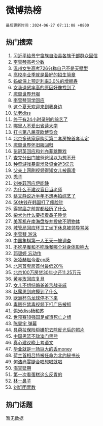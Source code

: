# 微博热榜

`最后更新时间：2024-06-27 07:11:08 +0800`

## 热门搜索

1. [习近平给景宁畲族自治县各族干部群众回信](https://m.weibo.cn/search?containerid=100103type%3D1%26t%3D10%26q%3D%23%E4%B9%A0%E8%BF%91%E5%B9%B3%E7%BB%99%E6%99%AF%E5%AE%81%E7%95%B2%E6%97%8F%E8%87%AA%E6%B2%BB%E5%8E%BF%E5%90%84%E6%97%8F%E5%B9%B2%E9%83%A8%E7%BE%A4%E4%BC%97%E5%9B%9E%E4%BF%A1%23&stream_entry_id=51&isnewpage=1&extparam=seat%3D1%26cate%3D10103%26stream_entry_id%3D51%26pos%3D0%26q%3D%2523%25E4%25B9%25A0%25E8%25BF%2591%25E5%25B9%25B3%25E7%25BB%2599%25E6%2599%25AF%25E5%25AE%2581%25E7%2595%25B2%25E6%2597%258F%25E8%2587%25AA%25E6%25B2%25BB%25E5%258E%25BF%25E5%2590%2584%25E6%2597%258F%25E5%25B9%25B2%25E9%2583%25A8%25E7%25BE%25A4%25E4%25BC%2597%25E5%259B%259E%25E4%25BF%25A1%2523%26dgr%3D0%26filter_type%3Drealtimehot%26c_type%3D51%26display_time%3D1719443467%26pre_seqid%3D171944346761401765884)
1. [李雪琴高考分数](https://m.weibo.cn/search?containerid=100103type%3D1%26t%3D10%26q%3D%23%E6%9D%8E%E9%9B%AA%E7%90%B4%E9%AB%98%E8%80%83%E5%88%86%E6%95%B0%23&stream_entry_id=31&isnewpage=1&extparam=seat%3D1%26flag%3D2%26filter_type%3Drealtimehot%26q%3D%2523%25E6%259D%258E%25E9%259B%25AA%25E7%2590%25B4%25E9%25AB%2598%25E8%2580%2583%25E5%2588%2586%25E6%2595%25B0%2523%26c_type%3D31%26band_rank%3D1%26cate%3D5001%26pos%3D0%26stream_entry_id%3D31%26dgr%3D0%26realpos%3D1%26lcate%3D5001%26display_time%3D1719443467%26pre_seqid%3D171944346761401765884)
1. [温州女生高考726分称自己不是天赋型](https://m.weibo.cn/search?containerid=100103type%3D1%26t%3D10%26q%3D%23%E6%B8%A9%E5%B7%9E%E5%A5%B3%E7%94%9F%E9%AB%98%E8%80%83726%E5%88%86%E7%A7%B0%E8%87%AA%E5%B7%B1%E4%B8%8D%E6%98%AF%E5%A4%A9%E8%B5%8B%E5%9E%8B%23&stream_entry_id=31&isnewpage=1&extparam=seat%3D1%26flag%3D32768%26filter_type%3Drealtimehot%26q%3D%2523%25E6%25B8%25A9%25E5%25B7%259E%25E5%25A5%25B3%25E7%2594%259F%25E9%25AB%2598%25E8%2580%2583726%25E5%2588%2586%25E7%25A7%25B0%25E8%2587%25AA%25E5%25B7%25B1%25E4%25B8%258D%25E6%2598%25AF%25E5%25A4%25A9%25E8%25B5%258B%25E5%259E%258B%2523%26c_type%3D31%26band_rank%3D2%26cate%3D5001%26pos%3D1%26stream_entry_id%3D31%26dgr%3D0%26realpos%3D2%26lcate%3D5001%26display_time%3D1719443467%26pre_seqid%3D171944346761401765884)
1. [高校毕业季就是最好的招生简章](https://m.weibo.cn/search?containerid=100103type%3D1%26t%3D10%26q%3D%23%E9%AB%98%E6%A0%A1%E6%AF%95%E4%B8%9A%E5%AD%A3%E5%B0%B1%E6%98%AF%E6%9C%80%E5%A5%BD%E7%9A%84%E6%8B%9B%E7%94%9F%E7%AE%80%E7%AB%A0%23&stream_entry_id=31&isnewpage=1&extparam=seat%3D1%26flag%3D0%26filter_type%3Drealtimehot%26q%3D%2523%25E9%25AB%2598%25E6%25A0%25A1%25E6%25AF%2595%25E4%25B8%259A%25E5%25AD%25A3%25E5%25B0%25B1%25E6%2598%25AF%25E6%259C%2580%25E5%25A5%25BD%25E7%259A%2584%25E6%258B%259B%25E7%2594%259F%25E7%25AE%2580%25E7%25AB%25A0%2523%26c_type%3D31%26band_rank%3D3%26cate%3D5001%26pos%3D2%26stream_entry_id%3D31%26dgr%3D0%26realpos%3D3%26lcate%3D5001%26display_time%3D1719443467%26pre_seqid%3D171944346761401765884)
1. [蚂蚁保上预定利率3.0%的增额寿](https://m.weibo.cn/search?containerid=100103type%3D1%26t%3D10%26q%3D%23%E8%9A%82%E8%9A%81%E4%BF%9D%E4%B8%8A%E9%A2%84%E5%AE%9A%E5%88%A9%E7%8E%873.0%25%E7%9A%84%E5%A2%9E%E9%A2%9D%E5%AF%BF%23&stream_entry_id=31&isnewpage=1&extparam=seat%3D1%26filter_type%3Drealtimehot%26q%3D%2523%25E8%259A%2582%25E8%259A%2581%25E4%25BF%259D%25E4%25B8%258A%25E9%25A2%2584%25E5%25AE%259A%25E5%2588%25A9%25E7%258E%25873.0%2525%25E7%259A%2584%25E5%25A2%259E%25E9%25A2%259D%25E5%25AF%25BF%2523%26dgr%3D0%26band_rank%3D4%26adid%3D243420%26cate%3D5001%26is_ad_pos%3D1%26pos%3D3%26stream_entry_id%3D31%26c_type%3D31%26topic_ad%3D1%26lcate%3D5001%26display_time%3D1719443467%26pre_seqid%3D171944346761401765884)
1. [女装退货率高的原因好像找到了](https://m.weibo.cn/search?containerid=100103type%3D1%26t%3D10%26q%3D%23%E5%A5%B3%E8%A3%85%E9%80%80%E8%B4%A7%E7%8E%87%E9%AB%98%E7%9A%84%E5%8E%9F%E5%9B%A0%E5%A5%BD%E5%83%8F%E6%89%BE%E5%88%B0%E4%BA%86%23&stream_entry_id=31&isnewpage=1&extparam=seat%3D1%26flag%3D2%26filter_type%3Drealtimehot%26q%3D%2523%25E5%25A5%25B3%25E8%25A3%2585%25E9%2580%2580%25E8%25B4%25A7%25E7%258E%2587%25E9%25AB%2598%25E7%259A%2584%25E5%258E%259F%25E5%259B%25A0%25E5%25A5%25BD%25E5%2583%258F%25E6%2589%25BE%25E5%2588%25B0%25E4%25BA%2586%2523%26c_type%3D31%26band_rank%3D4%26cate%3D5001%26pos%3D4%26stream_entry_id%3D31%26dgr%3D0%26realpos%3D4%26lcate%3D5001%26display_time%3D1719443467%26pre_seqid%3D171944346761401765884)
1. [魔兽世界开服](https://m.weibo.cn/search?containerid=100103type%3D1%26t%3D10%26q%3D%E9%AD%94%E5%85%BD%E4%B8%96%E7%95%8C%E5%BC%80%E6%9C%8D&stream_entry_id=31&isnewpage=1&extparam=seat%3D1%26flag%3D1%26filter_type%3Drealtimehot%26q%3D%25E9%25AD%2594%25E5%2585%25BD%25E4%25B8%2596%25E7%2595%258C%25E5%25BC%2580%25E6%259C%258D%26c_type%3D31%26band_rank%3D5%26cate%3D5001%26pos%3D5%26stream_entry_id%3D31%26dgr%3D0%26realpos%3D5%26lcate%3D5001%26display_time%3D1719443467%26pre_seqid%3D171944346761401765884)
1. [李雪琴同学回应](https://m.weibo.cn/search?containerid=100103type%3D1%26t%3D10%26q%3D%23%E6%9D%8E%E9%9B%AA%E7%90%B4%E5%90%8C%E5%AD%A6%E5%9B%9E%E5%BA%94%23&stream_entry_id=31&isnewpage=1&extparam=seat%3D1%26flag%3D0%26filter_type%3Drealtimehot%26q%3D%2523%25E6%259D%258E%25E9%259B%25AA%25E7%2590%25B4%25E5%2590%258C%25E5%25AD%25A6%25E5%259B%259E%25E5%25BA%2594%2523%26c_type%3D31%26band_rank%3D6%26cate%3D5001%26pos%3D6%26stream_entry_id%3D31%26dgr%3D0%26realpos%3D6%26lcate%3D5001%26display_time%3D1719443467%26pre_seqid%3D171944346761401765884)
1. [这个夏天欢迎来到我身边](https://m.weibo.cn/search?containerid=100103type%3D1%26t%3D10%26q%3D%23%E8%BF%99%E4%B8%AA%E5%A4%8F%E5%A4%A9%E6%AC%A2%E8%BF%8E%E6%9D%A5%E5%88%B0%E6%88%91%E8%BA%AB%E8%BE%B9%23&stream_entry_id=31&isnewpage=1&extparam=seat%3D1%26filter_type%3Drealtimehot%26q%3D%2523%25E8%25BF%2599%25E4%25B8%25AA%25E5%25A4%258F%25E5%25A4%25A9%25E6%25AC%25A2%25E8%25BF%258E%25E6%259D%25A5%25E5%2588%25B0%25E6%2588%2591%25E8%25BA%25AB%25E8%25BE%25B9%2523%26dgr%3D0%26band_rank%3D7%26adid%3D243341%26cate%3D5001%26is_ad_pos%3D1%26pos%3D7%26stream_entry_id%3D31%26c_type%3D31%26topic_ad%3D1%26lcate%3D5001%26display_time%3D1719443467%26pre_seqid%3D171944346761401765884)
1. [法老diss](https://m.weibo.cn/search?containerid=100103type%3D1%26t%3D10%26q%3D%E6%B3%95%E8%80%81diss&stream_entry_id=31&isnewpage=1&extparam=seat%3D1%26flag%3D2%26filter_type%3Drealtimehot%26q%3D%25E6%25B3%2595%25E8%2580%2581diss%26c_type%3D31%26band_rank%3D7%26cate%3D5001%26pos%3D8%26stream_entry_id%3D31%26dgr%3D0%26realpos%3D7%26lcate%3D5001%26display_time%3D1719443467%26pre_seqid%3D171944346761401765884)
1. [终于有24小时录制的综艺了](https://m.weibo.cn/search?containerid=100103type%3D1%26t%3D10%26q%3D%23%E7%BB%88%E4%BA%8E%E6%9C%8924%E5%B0%8F%E6%97%B6%E5%BD%95%E5%88%B6%E7%9A%84%E7%BB%BC%E8%89%BA%E4%BA%86%23&stream_entry_id=31&isnewpage=1&extparam=seat%3D1%26flag%3D2%26filter_type%3Drealtimehot%26q%3D%2523%25E7%25BB%2588%25E4%25BA%258E%25E6%259C%258924%25E5%25B0%258F%25E6%2597%25B6%25E5%25BD%2595%25E5%2588%25B6%25E7%259A%2584%25E7%25BB%25BC%25E8%2589%25BA%25E4%25BA%2586%2523%26c_type%3D31%26band_rank%3D8%26cate%3D5001%26pos%3D9%26stream_entry_id%3D31%26dgr%3D0%26realpos%3D8%26lcate%3D5001%26display_time%3D1719443467%26pre_seqid%3D171944346761401765884)
1. [哪里人不爱出省读大学](https://m.weibo.cn/search?containerid=100103type%3D1%26t%3D10%26q%3D%23%E5%93%AA%E9%87%8C%E4%BA%BA%E4%B8%8D%E7%88%B1%E5%87%BA%E7%9C%81%E8%AF%BB%E5%A4%A7%E5%AD%A6%23&stream_entry_id=31&isnewpage=1&extparam=seat%3D1%26flag%3D0%26filter_type%3Drealtimehot%26q%3D%2523%25E5%2593%25AA%25E9%2587%258C%25E4%25BA%25BA%25E4%25B8%258D%25E7%2588%25B1%25E5%2587%25BA%25E7%259C%2581%25E8%25AF%25BB%25E5%25A4%25A7%25E5%25AD%25A6%2523%26c_type%3D31%26band_rank%3D9%26cate%3D5001%26pos%3D10%26stream_entry_id%3D31%26dgr%3D0%26realpos%3D9%26lcate%3D5001%26display_time%3D1719443467%26pre_seqid%3D171944346761401765884)
1. [打卡第八届亚欧博览会](https://m.weibo.cn/search?containerid=100103type%3D1%26t%3D10%26q%3D%23%E6%89%93%E5%8D%A1%E7%AC%AC%E5%85%AB%E5%B1%8A%E4%BA%9A%E6%AC%A7%E5%8D%9A%E8%A7%88%E4%BC%9A%23&stream_entry_id=31&isnewpage=1&extparam=seat%3D1%26flag%3D32768%26filter_type%3Drealtimehot%26q%3D%2523%25E6%2589%2593%25E5%258D%25A1%25E7%25AC%25AC%25E5%2585%25AB%25E5%25B1%258A%25E4%25BA%259A%25E6%25AC%25A7%25E5%258D%259A%25E8%25A7%2588%25E4%25BC%259A%2523%26c_type%3D31%26band_rank%3D10%26cate%3D5001%26pos%3D11%26stream_entry_id%3D31%26dgr%3D0%26realpos%3D10%26lcate%3D5001%26display_time%3D1719443467%26pre_seqid%3D171944346761401765884)
1. [北京多孩家庭购买第二套房按首套认定](https://m.weibo.cn/search?containerid=100103type%3D1%26t%3D10%26q%3D%23%E5%8C%97%E4%BA%AC%E5%A4%9A%E5%AD%A9%E5%AE%B6%E5%BA%AD%E8%B4%AD%E4%B9%B0%E7%AC%AC%E4%BA%8C%E5%A5%97%E6%88%BF%E6%8C%89%E9%A6%96%E5%A5%97%E8%AE%A4%E5%AE%9A%23&stream_entry_id=31&isnewpage=1&extparam=seat%3D1%26flag%3D1%26filter_type%3Drealtimehot%26q%3D%2523%25E5%258C%2597%25E4%25BA%25AC%25E5%25A4%259A%25E5%25AD%25A9%25E5%25AE%25B6%25E5%25BA%25AD%25E8%25B4%25AD%25E4%25B9%25B0%25E7%25AC%25AC%25E4%25BA%258C%25E5%25A5%2597%25E6%2588%25BF%25E6%258C%2589%25E9%25A6%2596%25E5%25A5%2597%25E8%25AE%25A4%25E5%25AE%259A%2523%26c_type%3D31%26band_rank%3D11%26cate%3D5001%26pos%3D12%26stream_entry_id%3D31%26dgr%3D0%26realpos%3D11%26lcate%3D5001%26display_time%3D1719443467%26pre_seqid%3D171944346761401765884)
1. [魔兽世界怀旧服回归](https://m.weibo.cn/search?containerid=100103type%3D1%26t%3D10%26q%3D%E9%AD%94%E5%85%BD%E4%B8%96%E7%95%8C%E6%80%80%E6%97%A7%E6%9C%8D%E5%9B%9E%E5%BD%92&stream_entry_id=31&isnewpage=1&extparam=seat%3D1%26flag%3D0%26filter_type%3Drealtimehot%26q%3D%25E9%25AD%2594%25E5%2585%25BD%25E4%25B8%2596%25E7%2595%258C%25E6%2580%2580%25E6%2597%25A7%25E6%259C%258D%25E5%259B%259E%25E5%25BD%2592%26c_type%3D31%26band_rank%3D12%26cate%3D5001%26pos%3D13%26stream_entry_id%3D31%26dgr%3D0%26realpos%3D12%26lcate%3D5001%26display_time%3D1719443467%26pre_seqid%3D171944346761401765884)
1. [彭冠英回应和刘亦菲跳舞戏](https://m.weibo.cn/search?containerid=100103type%3D1%26t%3D10%26q%3D%23%E5%BD%AD%E5%86%A0%E8%8B%B1%E5%9B%9E%E5%BA%94%E5%92%8C%E5%88%98%E4%BA%A6%E8%8F%B2%E8%B7%B3%E8%88%9E%E6%88%8F%23&stream_entry_id=31&isnewpage=1&extparam=seat%3D1%26flag%3D1%26filter_type%3Drealtimehot%26q%3D%2523%25E5%25BD%25AD%25E5%2586%25A0%25E8%258B%25B1%25E5%259B%259E%25E5%25BA%2594%25E5%2592%258C%25E5%2588%2598%25E4%25BA%25A6%25E8%258F%25B2%25E8%25B7%25B3%25E8%2588%259E%25E6%2588%258F%2523%26c_type%3D31%26band_rank%3D13%26cate%3D5001%26pos%3D14%26stream_entry_id%3D31%26dgr%3D0%26realpos%3D13%26lcate%3D5001%26display_time%3D1719443467%26pre_seqid%3D171944346761401765884)
1. [查完分出门被爸爸误以为想不开](https://m.weibo.cn/search?containerid=100103type%3D1%26t%3D10%26q%3D%E6%9F%A5%E5%AE%8C%E5%88%86%E5%87%BA%E9%97%A8%E8%A2%AB%E7%88%B8%E7%88%B8%E8%AF%AF%E4%BB%A5%E4%B8%BA%E6%83%B3%E4%B8%8D%E5%BC%80&stream_entry_id=31&isnewpage=1&extparam=seat%3D1%26flag%3D2%26filter_type%3Drealtimehot%26q%3D%25E6%259F%25A5%25E5%25AE%258C%25E5%2588%2586%25E5%2587%25BA%25E9%2597%25A8%25E8%25A2%25AB%25E7%2588%25B8%25E7%2588%25B8%25E8%25AF%25AF%25E4%25BB%25A5%25E4%25B8%25BA%25E6%2583%25B3%25E4%25B8%258D%25E5%25BC%2580%26c_type%3D31%26band_rank%3D14%26cate%3D5001%26pos%3D15%26stream_entry_id%3D31%26dgr%3D0%26realpos%3D14%26lcate%3D5001%26display_time%3D1719443467%26pre_seqid%3D171944346761401765884)
1. [种菜游戏暴雷涉及资金近3亿元](https://m.weibo.cn/search?containerid=100103type%3D1%26t%3D10%26q%3D%23%E7%A7%8D%E8%8F%9C%E6%B8%B8%E6%88%8F%E6%9A%B4%E9%9B%B7%E6%B6%89%E5%8F%8A%E8%B5%84%E9%87%91%E8%BF%913%E4%BA%BF%E5%85%83%23&stream_entry_id=31&isnewpage=1&extparam=seat%3D1%26flag%3D0%26filter_type%3Drealtimehot%26q%3D%2523%25E7%25A7%258D%25E8%258F%259C%25E6%25B8%25B8%25E6%2588%258F%25E6%259A%25B4%25E9%259B%25B7%25E6%25B6%2589%25E5%258F%258A%25E8%25B5%2584%25E9%2587%2591%25E8%25BF%25913%25E4%25BA%25BF%25E5%2585%2583%2523%26c_type%3D31%26band_rank%3D15%26cate%3D5001%26pos%3D16%26stream_entry_id%3D31%26dgr%3D0%26realpos%3D15%26lcate%3D5001%26display_time%3D1719443467%26pre_seqid%3D171944346761401765884)
1. [父亲上网刷视频得知女儿被霸凌](https://m.weibo.cn/search?containerid=100103type%3D1%26t%3D10%26q%3D%23%E7%88%B6%E4%BA%B2%E4%B8%8A%E7%BD%91%E5%88%B7%E8%A7%86%E9%A2%91%E5%BE%97%E7%9F%A5%E5%A5%B3%E5%84%BF%E8%A2%AB%E9%9C%B8%E5%87%8C%23&stream_entry_id=31&isnewpage=1&extparam=seat%3D1%26flag%3D0%26filter_type%3Drealtimehot%26q%3D%2523%25E7%2588%25B6%25E4%25BA%25B2%25E4%25B8%258A%25E7%25BD%2591%25E5%2588%25B7%25E8%25A7%2586%25E9%25A2%2591%25E5%25BE%2597%25E7%259F%25A5%25E5%25A5%25B3%25E5%2584%25BF%25E8%25A2%25AB%25E9%259C%25B8%25E5%2587%258C%2523%26c_type%3D31%26band_rank%3D16%26cate%3D5001%26pos%3D17%26stream_entry_id%3D31%26dgr%3D0%26realpos%3D16%26lcate%3D5001%26display_time%3D1719443467%26pre_seqid%3D171944346761401765884)
1. [秃子](https://m.weibo.cn/search?containerid=100103type%3D1%26t%3D10%26q%3D%E7%A7%83%E5%AD%90&stream_entry_id=31&isnewpage=1&extparam=seat%3D1%26flag%3D0%26filter_type%3Drealtimehot%26q%3D%25E7%25A7%2583%25E5%25AD%2590%26c_type%3D31%26band_rank%3D17%26cate%3D5001%26pos%3D18%26stream_entry_id%3D31%26dgr%3D0%26realpos%3D17%26lcate%3D5001%26display_time%3D1719443467%26pre_seqid%3D171944346761401765884)
1. [刘亦菲回应伊能静](https://m.weibo.cn/search?containerid=100103type%3D1%26t%3D10%26q%3D%23%E5%88%98%E4%BA%A6%E8%8F%B2%E5%9B%9E%E5%BA%94%E4%BC%8A%E8%83%BD%E9%9D%99%23&stream_entry_id=31&isnewpage=1&extparam=seat%3D1%26flag%3D2%26filter_type%3Drealtimehot%26q%3D%2523%25E5%2588%2598%25E4%25BA%25A6%25E8%258F%25B2%25E5%259B%259E%25E5%25BA%2594%25E4%25BC%258A%25E8%2583%25BD%25E9%259D%2599%2523%26c_type%3D31%26band_rank%3D18%26cate%3D5001%26pos%3D19%26stream_entry_id%3D31%26dgr%3D0%26realpos%3D18%26lcate%3D5001%26display_time%3D1719443467%26pre_seqid%3D171944346761401765884)
1. [为什么不建议盲目当老师](https://m.weibo.cn/search?containerid=100103type%3D1%26t%3D10%26q%3D%23%E4%B8%BA%E4%BB%80%E4%B9%88%E4%B8%8D%E5%BB%BA%E8%AE%AE%E7%9B%B2%E7%9B%AE%E5%BD%93%E8%80%81%E5%B8%88%23&stream_entry_id=31&isnewpage=1&extparam=seat%3D1%26flag%3D0%26filter_type%3Drealtimehot%26q%3D%2523%25E4%25B8%25BA%25E4%25BB%2580%25E4%25B9%2588%25E4%25B8%258D%25E5%25BB%25BA%25E8%25AE%25AE%25E7%259B%25B2%25E7%259B%25AE%25E5%25BD%2593%25E8%2580%2581%25E5%25B8%2588%2523%26c_type%3D31%26band_rank%3D19%26cate%3D5001%26pos%3D20%26stream_entry_id%3D31%26dgr%3D0%26realpos%3D19%26lcate%3D5001%26display_time%3D1719443467%26pre_seqid%3D171944346761401765884)
1. [蔡文静说近半年不想再拍综艺了](https://m.weibo.cn/search?containerid=100103type%3D1%26t%3D10%26q%3D%23%E8%94%A1%E6%96%87%E9%9D%99%E8%AF%B4%E8%BF%91%E5%8D%8A%E5%B9%B4%E4%B8%8D%E6%83%B3%E5%86%8D%E6%8B%8D%E7%BB%BC%E8%89%BA%E4%BA%86%23&stream_entry_id=31&isnewpage=1&extparam=seat%3D1%26flag%3D2%26filter_type%3Drealtimehot%26q%3D%2523%25E8%2594%25A1%25E6%2596%2587%25E9%259D%2599%25E8%25AF%25B4%25E8%25BF%2591%25E5%258D%258A%25E5%25B9%25B4%25E4%25B8%258D%25E6%2583%25B3%25E5%2586%258D%25E6%258B%258D%25E7%25BB%25BC%25E8%2589%25BA%25E4%25BA%2586%2523%26c_type%3D31%26band_rank%3D20%26cate%3D5001%26pos%3D21%26stream_entry_id%3D31%26dgr%3D0%26realpos%3D20%26lcate%3D5001%26display_time%3D1719443467%26pre_seqid%3D171944346761401765884)
1. [50块钱在韩国打了瘦脸针](https://m.weibo.cn/search?containerid=100103type%3D1%26t%3D10%26q%3D%2350%E5%9D%97%E9%92%B1%E5%9C%A8%E9%9F%A9%E5%9B%BD%E6%89%93%E4%BA%86%E7%98%A6%E8%84%B8%E9%92%88%23&stream_entry_id=31&isnewpage=1&extparam=seat%3D1%26flag%3D0%26filter_type%3Drealtimehot%26q%3D%252350%25E5%259D%2597%25E9%2592%25B1%25E5%259C%25A8%25E9%259F%25A9%25E5%259B%25BD%25E6%2589%2593%25E4%25BA%2586%25E7%2598%25A6%25E8%2584%25B8%25E9%2592%2588%2523%26c_type%3D31%26band_rank%3D21%26cate%3D5001%26pos%3D22%26stream_entry_id%3D31%26dgr%3D0%26realpos%3D21%26lcate%3D5001%26display_time%3D1719443467%26pre_seqid%3D171944346761401765884)
1. [得胃癌之前胃都经历了什么](https://m.weibo.cn/search?containerid=100103type%3D1%26t%3D10%26q%3D%23%E5%BE%97%E8%83%83%E7%99%8C%E4%B9%8B%E5%89%8D%E8%83%83%E9%83%BD%E7%BB%8F%E5%8E%86%E4%BA%86%E4%BB%80%E4%B9%88%23&stream_entry_id=31&isnewpage=1&extparam=seat%3D1%26flag%3D0%26filter_type%3Drealtimehot%26q%3D%2523%25E5%25BE%2597%25E8%2583%2583%25E7%2599%258C%25E4%25B9%258B%25E5%2589%258D%25E8%2583%2583%25E9%2583%25BD%25E7%25BB%258F%25E5%258E%2586%25E4%25BA%2586%25E4%25BB%2580%25E4%25B9%2588%2523%26c_type%3D31%26band_rank%3D22%26cate%3D5001%26pos%3D23%26stream_entry_id%3D31%26dgr%3D0%26realpos%3D22%26lcate%3D5001%26display_time%3D1719443467%26pre_seqid%3D171944346761401765884)
1. [柴犬为什么要捂着鼻子睡觉](https://m.weibo.cn/search?containerid=100103type%3D1%26t%3D10%26q%3D%23%E6%9F%B4%E7%8A%AC%E4%B8%BA%E4%BB%80%E4%B9%88%E8%A6%81%E6%8D%82%E7%9D%80%E9%BC%BB%E5%AD%90%E7%9D%A1%E8%A7%89%23&stream_entry_id=31&isnewpage=1&extparam=seat%3D1%26flag%3D1%26filter_type%3Drealtimehot%26q%3D%2523%25E6%259F%25B4%25E7%258A%25AC%25E4%25B8%25BA%25E4%25BB%2580%25E4%25B9%2588%25E8%25A6%2581%25E6%258D%2582%25E7%259D%2580%25E9%25BC%25BB%25E5%25AD%2590%25E7%259D%25A1%25E8%25A7%2589%2523%26c_type%3D31%26band_rank%3D23%26cate%3D5001%26pos%3D24%26stream_entry_id%3D31%26dgr%3D0%26realpos%3D23%26lcate%3D5001%26display_time%3D1719443467%26pre_seqid%3D171944346761401765884)
1. [美军机在南海盘旋并投放不明物体](https://m.weibo.cn/search?containerid=100103type%3D1%26t%3D10%26q%3D%23%E7%BE%8E%E5%86%9B%E6%9C%BA%E5%9C%A8%E5%8D%97%E6%B5%B7%E7%9B%98%E6%97%8B%E5%B9%B6%E6%8A%95%E6%94%BE%E4%B8%8D%E6%98%8E%E7%89%A9%E4%BD%93%23&stream_entry_id=31&isnewpage=1&extparam=seat%3D1%26flag%3D0%26filter_type%3Drealtimehot%26q%3D%2523%25E7%25BE%258E%25E5%2586%259B%25E6%259C%25BA%25E5%259C%25A8%25E5%258D%2597%25E6%25B5%25B7%25E7%259B%2598%25E6%2597%258B%25E5%25B9%25B6%25E6%258A%2595%25E6%2594%25BE%25E4%25B8%258D%25E6%2598%258E%25E7%2589%25A9%25E4%25BD%2593%2523%26c_type%3D31%26band_rank%3D24%26cate%3D5001%26pos%3D25%26stream_entry_id%3D31%26dgr%3D0%26realpos%3D24%26lcate%3D5001%26display_time%3D1719443467%26pre_seqid%3D171944346761401765884)
1. [城管局回应环卫工坐下休息被领导骂哭](https://m.weibo.cn/search?containerid=100103type%3D1%26t%3D10%26q%3D%23%E5%9F%8E%E7%AE%A1%E5%B1%80%E5%9B%9E%E5%BA%94%E7%8E%AF%E5%8D%AB%E5%B7%A5%E5%9D%90%E4%B8%8B%E4%BC%91%E6%81%AF%E8%A2%AB%E9%A2%86%E5%AF%BC%E9%AA%82%E5%93%AD%23&stream_entry_id=31&isnewpage=1&extparam=seat%3D1%26flag%3D0%26filter_type%3Drealtimehot%26q%3D%2523%25E5%259F%258E%25E7%25AE%25A1%25E5%25B1%2580%25E5%259B%259E%25E5%25BA%2594%25E7%258E%25AF%25E5%258D%25AB%25E5%25B7%25A5%25E5%259D%2590%25E4%25B8%258B%25E4%25BC%2591%25E6%2581%25AF%25E8%25A2%25AB%25E9%25A2%2586%25E5%25AF%25BC%25E9%25AA%2582%25E5%2593%25AD%2523%26c_type%3D31%26band_rank%3D25%26cate%3D5001%26pos%3D26%26stream_entry_id%3D31%26dgr%3D0%26realpos%3D25%26lcate%3D5001%26display_time%3D1719443467%26pre_seqid%3D171944346761401765884)
1. [李雪琴 游泳](https://m.weibo.cn/search?containerid=100103type%3D1%26t%3D10%26q%3D%E6%9D%8E%E9%9B%AA%E7%90%B4+%E6%B8%B8%E6%B3%B3&stream_entry_id=31&isnewpage=1&extparam=seat%3D1%26flag%3D0%26filter_type%3Drealtimehot%26q%3D%25E6%259D%258E%25E9%259B%25AA%25E7%2590%25B4%2520%25E6%25B8%25B8%25E6%25B3%25B3%26c_type%3D31%26band_rank%3D26%26cate%3D5001%26pos%3D27%26stream_entry_id%3D31%26dgr%3D0%26realpos%3D26%26lcate%3D5001%26display_time%3D1719443467%26pre_seqid%3D171944346761401765884)
1. [中国象棋第一人王天一被调查](https://m.weibo.cn/search?containerid=100103type%3D1%26t%3D10%26q%3D%23%E4%B8%AD%E5%9B%BD%E8%B1%A1%E6%A3%8B%E7%AC%AC%E4%B8%80%E4%BA%BA%E7%8E%8B%E5%A4%A9%E4%B8%80%E8%A2%AB%E8%B0%83%E6%9F%A5%23&stream_entry_id=31&isnewpage=1&extparam=seat%3D1%26flag%3D0%26filter_type%3Drealtimehot%26q%3D%2523%25E4%25B8%25AD%25E5%259B%25BD%25E8%25B1%25A1%25E6%25A3%258B%25E7%25AC%25AC%25E4%25B8%2580%25E4%25BA%25BA%25E7%258E%258B%25E5%25A4%25A9%25E4%25B8%2580%25E8%25A2%25AB%25E8%25B0%2583%25E6%259F%25A5%2523%26c_type%3D31%26band_rank%3D27%26cate%3D5001%26pos%3D28%26stream_entry_id%3D31%26dgr%3D0%26realpos%3D27%26lcate%3D5001%26display_time%3D1719443467%26pre_seqid%3D171944346761401765884)
1. [不吃早餐和不吃晚餐哪个对身体影响大](https://m.weibo.cn/search?containerid=100103type%3D1%26t%3D10%26q%3D%23%E4%B8%8D%E5%90%83%E6%97%A9%E9%A4%90%E5%92%8C%E4%B8%8D%E5%90%83%E6%99%9A%E9%A4%90%E5%93%AA%E4%B8%AA%E5%AF%B9%E8%BA%AB%E4%BD%93%E5%BD%B1%E5%93%8D%E5%A4%A7%23&stream_entry_id=31&isnewpage=1&extparam=seat%3D1%26flag%3D0%26filter_type%3Drealtimehot%26q%3D%2523%25E4%25B8%258D%25E5%2590%2583%25E6%2597%25A9%25E9%25A4%2590%25E5%2592%258C%25E4%25B8%258D%25E5%2590%2583%25E6%2599%259A%25E9%25A4%2590%25E5%2593%25AA%25E4%25B8%25AA%25E5%25AF%25B9%25E8%25BA%25AB%25E4%25BD%2593%25E5%25BD%25B1%25E5%2593%258D%25E5%25A4%25A7%2523%26c_type%3D31%26band_rank%3D28%26cate%3D5001%26pos%3D29%26stream_entry_id%3D31%26dgr%3D0%26realpos%3D28%26lcate%3D5001%26display_time%3D1719443467%26pre_seqid%3D171944346761401765884)
1. [郭碧婷 忘动作](https://m.weibo.cn/search?containerid=100103type%3D1%26t%3D10%26q%3D%E9%83%AD%E7%A2%A7%E5%A9%B7+%E5%BF%98%E5%8A%A8%E4%BD%9C&stream_entry_id=31&isnewpage=1&extparam=seat%3D1%26flag%3D0%26filter_type%3Drealtimehot%26q%3D%25E9%2583%25AD%25E7%25A2%25A7%25E5%25A9%25B7%2520%25E5%25BF%2598%25E5%258A%25A8%25E4%25BD%259C%26c_type%3D31%26band_rank%3D29%26cate%3D5001%26pos%3D30%26stream_entry_id%3D31%26dgr%3D0%26realpos%3D29%26lcate%3D5001%26display_time%3D1719443467%26pre_seqid%3D171944346761401765884)
1. [张凌赫赵今麦cp感](https://m.weibo.cn/search?containerid=100103type%3D1%26t%3D10%26q%3D%E5%BC%A0%E5%87%8C%E8%B5%AB%E8%B5%B5%E4%BB%8A%E9%BA%A6cp%E6%84%9F&stream_entry_id=31&isnewpage=1&extparam=seat%3D1%26flag%3D0%26filter_type%3Drealtimehot%26q%3D%25E5%25BC%25A0%25E5%2587%258C%25E8%25B5%25AB%25E8%25B5%25B5%25E4%25BB%258A%25E9%25BA%25A6cp%25E6%2584%259F%26c_type%3D31%26band_rank%3D30%26cate%3D5001%26pos%3D31%26stream_entry_id%3D31%26dgr%3D0%26realpos%3D30%26lcate%3D5001%26display_time%3D1719443467%26pre_seqid%3D171944346761401765884)
1. [北京首套房首付最低20%](https://m.weibo.cn/search?containerid=100103type%3D1%26t%3D10%26q%3D%23%E5%8C%97%E4%BA%AC%E9%A6%96%E5%A5%97%E6%88%BF%E9%A6%96%E4%BB%98%E6%9C%80%E4%BD%8E20%25%23&stream_entry_id=31&isnewpage=1&extparam=seat%3D1%26flag%3D0%26filter_type%3Drealtimehot%26q%3D%2523%25E5%258C%2597%25E4%25BA%25AC%25E9%25A6%2596%25E5%25A5%2597%25E6%2588%25BF%25E9%25A6%2596%25E4%25BB%2598%25E6%259C%2580%25E4%25BD%258E20%2525%2523%26c_type%3D31%26band_rank%3D31%26cate%3D5001%26pos%3D32%26stream_entry_id%3D31%26dgr%3D0%26realpos%3D31%26lcate%3D5001%26display_time%3D1719443467%26pre_seqid%3D171944346761401765884)
1. [北京100万房贷30年少还11.25万元](https://m.weibo.cn/search?containerid=100103type%3D1%26t%3D10%26q%3D%23%E5%8C%97%E4%BA%AC100%E4%B8%87%E6%88%BF%E8%B4%B730%E5%B9%B4%E5%B0%91%E8%BF%9811.25%E4%B8%87%E5%85%83%23&stream_entry_id=31&isnewpage=1&extparam=seat%3D1%26flag%3D0%26filter_type%3Drealtimehot%26q%3D%2523%25E5%258C%2597%25E4%25BA%25AC100%25E4%25B8%2587%25E6%2588%25BF%25E8%25B4%25B730%25E5%25B9%25B4%25E5%25B0%2591%25E8%25BF%259811.25%25E4%25B8%2587%25E5%2585%2583%2523%26c_type%3D31%26band_rank%3D32%26cate%3D5001%26pos%3D33%26stream_entry_id%3D31%26dgr%3D0%26realpos%3D32%26lcate%3D5001%26display_time%3D1719443467%26pre_seqid%3D171944346761401765884)
1. [黄亦玫回应复旦](https://m.weibo.cn/search?containerid=100103type%3D1%26t%3D10%26q%3D%23%E9%BB%84%E4%BA%A6%E7%8E%AB%E5%9B%9E%E5%BA%94%E5%A4%8D%E6%97%A6%23&stream_entry_id=31&isnewpage=1&extparam=seat%3D1%26flag%3D0%26filter_type%3Drealtimehot%26q%3D%2523%25E9%25BB%2584%25E4%25BA%25A6%25E7%258E%25AB%25E5%259B%259E%25E5%25BA%2594%25E5%25A4%258D%25E6%2597%25A6%2523%26c_type%3D31%26band_rank%3D33%26cate%3D5001%26pos%3D34%26stream_entry_id%3D31%26dgr%3D0%26realpos%3D33%26lcate%3D5001%26display_time%3D1719443467%26pre_seqid%3D171944346761401765884)
1. [女儿不想结婚爸爸舌战亲戚](https://m.weibo.cn/search?containerid=100103type%3D1%26t%3D10%26q%3D%23%E5%A5%B3%E5%84%BF%E4%B8%8D%E6%83%B3%E7%BB%93%E5%A9%9A%E7%88%B8%E7%88%B8%E8%88%8C%E6%88%98%E4%BA%B2%E6%88%9A%23&stream_entry_id=31&isnewpage=1&extparam=seat%3D1%26flag%3D32768%26filter_type%3Drealtimehot%26q%3D%2523%25E5%25A5%25B3%25E5%2584%25BF%25E4%25B8%258D%25E6%2583%25B3%25E7%25BB%2593%25E5%25A9%259A%25E7%2588%25B8%25E7%2588%25B8%25E8%2588%258C%25E6%2588%2598%25E4%25BA%25B2%25E6%2588%259A%2523%26c_type%3D31%26band_rank%3D34%26cate%3D5001%26pos%3D35%26stream_entry_id%3D31%26dgr%3D0%26realpos%3D34%26lcate%3D5001%26display_time%3D1719443467%26pre_seqid%3D171944346761401765884)
1. [赵露思到底摸到了什么](https://m.weibo.cn/search?containerid=100103type%3D1%26t%3D10%26q%3D%23%E8%B5%B5%E9%9C%B2%E6%80%9D%E5%88%B0%E5%BA%95%E6%91%B8%E5%88%B0%E4%BA%86%E4%BB%80%E4%B9%88%23&stream_entry_id=31&isnewpage=1&extparam=seat%3D1%26flag%3D0%26filter_type%3Drealtimehot%26q%3D%2523%25E8%25B5%25B5%25E9%259C%25B2%25E6%2580%259D%25E5%2588%25B0%25E5%25BA%2595%25E6%2591%25B8%25E5%2588%25B0%25E4%25BA%2586%25E4%25BB%2580%25E4%25B9%2588%2523%26c_type%3D31%26band_rank%3D35%26cate%3D5001%26pos%3D36%26stream_entry_id%3D31%26dgr%3D0%26realpos%3D35%26lcate%3D5001%26display_time%3D1719443467%26pre_seqid%3D171944346761401765884)
1. [欧洲杯乌龙球停不下来](https://m.weibo.cn/search?containerid=100103type%3D1%26t%3D10%26q%3D%23%E6%AC%A7%E6%B4%B2%E6%9D%AF%E4%B9%8C%E9%BE%99%E7%90%83%E5%81%9C%E4%B8%8D%E4%B8%8B%E6%9D%A5%23&stream_entry_id=31&isnewpage=1&extparam=seat%3D1%26flag%3D0%26filter_type%3Drealtimehot%26q%3D%2523%25E6%25AC%25A7%25E6%25B4%25B2%25E6%259D%25AF%25E4%25B9%258C%25E9%25BE%2599%25E7%2590%2583%25E5%2581%259C%25E4%25B8%258D%25E4%25B8%258B%25E6%259D%25A5%2523%26c_type%3D31%26band_rank%3D36%26cate%3D5001%26pos%3D37%26stream_entry_id%3D31%26dgr%3D0%26realpos%3D36%26lcate%3D5001%26display_time%3D1719443467%26pre_seqid%3D171944346761401765884)
1. [毒贩在禁毒视频下打广告被抓](https://m.weibo.cn/search?containerid=100103type%3D1%26t%3D10%26q%3D%23%E6%AF%92%E8%B4%A9%E5%9C%A8%E7%A6%81%E6%AF%92%E8%A7%86%E9%A2%91%E4%B8%8B%E6%89%93%E5%B9%BF%E5%91%8A%E8%A2%AB%E6%8A%93%23&stream_entry_id=31&isnewpage=1&extparam=seat%3D1%26flag%3D0%26filter_type%3Drealtimehot%26q%3D%2523%25E6%25AF%2592%25E8%25B4%25A9%25E5%259C%25A8%25E7%25A6%2581%25E6%25AF%2592%25E8%25A7%2586%25E9%25A2%2591%25E4%25B8%258B%25E6%2589%2593%25E5%25B9%25BF%25E5%2591%258A%25E8%25A2%25AB%25E6%258A%2593%2523%26c_type%3D31%26band_rank%3D37%26cate%3D5001%26pos%3D38%26stream_entry_id%3D31%26dgr%3D0%26realpos%3D37%26lcate%3D5001%26display_time%3D1719443467%26pre_seqid%3D171944346761401765884)
1. [偷米diss杨和苏](https://m.weibo.cn/search?containerid=100103type%3D1%26t%3D10%26q%3D%E5%81%B7%E7%B1%B3diss%E6%9D%A8%E5%92%8C%E8%8B%8F&stream_entry_id=31&isnewpage=1&extparam=seat%3D1%26flag%3D0%26filter_type%3Drealtimehot%26q%3D%25E5%2581%25B7%25E7%25B1%25B3diss%25E6%259D%25A8%25E5%2592%258C%25E8%258B%258F%26c_type%3D31%26band_rank%3D38%26cate%3D5001%26pos%3D39%26stream_entry_id%3D31%26dgr%3D0%26realpos%3D38%26lcate%3D5001%26display_time%3D1719443467%26pre_seqid%3D171944346761401765884)
1. [世预赛18强国足或遭死亡之组](https://m.weibo.cn/search?containerid=100103type%3D1%26t%3D10%26q%3D%23%E4%B8%96%E9%A2%84%E8%B5%9B18%E5%BC%BA%E5%9B%BD%E8%B6%B3%E6%88%96%E9%81%AD%E6%AD%BB%E4%BA%A1%E4%B9%8B%E7%BB%84%23&stream_entry_id=31&isnewpage=1&extparam=seat%3D1%26flag%3D0%26filter_type%3Drealtimehot%26q%3D%2523%25E4%25B8%2596%25E9%25A2%2584%25E8%25B5%259B18%25E5%25BC%25BA%25E5%259B%25BD%25E8%25B6%25B3%25E6%2588%2596%25E9%2581%25AD%25E6%25AD%25BB%25E4%25BA%25A1%25E4%25B9%258B%25E7%25BB%2584%2523%26c_type%3D31%26band_rank%3D39%26cate%3D5001%26pos%3D40%26stream_entry_id%3D31%26dgr%3D0%26realpos%3D39%26lcate%3D5001%26display_time%3D1719443467%26pre_seqid%3D171944346761401765884)
1. [陈昊宇 弹幕](https://m.weibo.cn/search?containerid=100103type%3D1%26t%3D10%26q%3D%E9%99%88%E6%98%8A%E5%AE%87+%E5%BC%B9%E5%B9%95&stream_entry_id=31&isnewpage=1&extparam=seat%3D1%26flag%3D0%26filter_type%3Drealtimehot%26q%3D%25E9%2599%2588%25E6%2598%258A%25E5%25AE%2587%2520%25E5%25BC%25B9%25E5%25B9%2595%26c_type%3D31%26band_rank%3D40%26cate%3D5001%26pos%3D41%26stream_entry_id%3D31%26dgr%3D0%26realpos%3D40%26lcate%3D5001%26display_time%3D1719443467%26pre_seqid%3D171944346761401765884)
1. [具荷拉保险柜嫌犯去除反光后的照片](https://m.weibo.cn/search?containerid=100103type%3D1%26t%3D10%26q%3D%23%E5%85%B7%E8%8D%B7%E6%8B%89%E4%BF%9D%E9%99%A9%E6%9F%9C%E5%AB%8C%E7%8A%AF%E5%8E%BB%E9%99%A4%E5%8F%8D%E5%85%89%E5%90%8E%E7%9A%84%E7%85%A7%E7%89%87%23&stream_entry_id=31&isnewpage=1&extparam=seat%3D1%26flag%3D0%26filter_type%3Drealtimehot%26q%3D%2523%25E5%2585%25B7%25E8%258D%25B7%25E6%258B%2589%25E4%25BF%259D%25E9%2599%25A9%25E6%259F%259C%25E5%25AB%258C%25E7%258A%25AF%25E5%258E%25BB%25E9%2599%25A4%25E5%258F%258D%25E5%2585%2589%25E5%2590%258E%25E7%259A%2584%25E7%2585%25A7%25E7%2589%2587%2523%26c_type%3D31%26band_rank%3D41%26cate%3D5001%26pos%3D42%26stream_entry_id%3D31%26dgr%3D0%26realpos%3D41%26lcate%3D5001%26display_time%3D1719443467%26pre_seqid%3D171944346761401765884)
1. [中国男篮不敌澳门黑熊](https://m.weibo.cn/search?containerid=100103type%3D1%26t%3D10%26q%3D%23%E4%B8%AD%E5%9B%BD%E7%94%B7%E7%AF%AE%E4%B8%8D%E6%95%8C%E6%BE%B3%E9%97%A8%E9%BB%91%E7%86%8A%23&stream_entry_id=31&isnewpage=1&extparam=seat%3D1%26flag%3D0%26filter_type%3Drealtimehot%26q%3D%2523%25E4%25B8%25AD%25E5%259B%25BD%25E7%2594%25B7%25E7%25AF%25AE%25E4%25B8%258D%25E6%2595%258C%25E6%25BE%25B3%25E9%2597%25A8%25E9%25BB%2591%25E7%2586%258A%2523%26c_type%3D31%26band_rank%3D42%26cate%3D5001%26pos%3D43%26stream_entry_id%3D31%26dgr%3D0%26realpos%3D42%26lcate%3D5001%26display_time%3D1719443467%26pre_seqid%3D171944346761401765884)
1. [真心建议晚上考语文](https://m.weibo.cn/search?containerid=100103type%3D1%26t%3D10%26q%3D%23%E7%9C%9F%E5%BF%83%E5%BB%BA%E8%AE%AE%E6%99%9A%E4%B8%8A%E8%80%83%E8%AF%AD%E6%96%87%23&stream_entry_id=31&isnewpage=1&extparam=seat%3D1%26flag%3D0%26filter_type%3Drealtimehot%26q%3D%2523%25E7%259C%259F%25E5%25BF%2583%25E5%25BB%25BA%25E8%25AE%25AE%25E6%2599%259A%25E4%25B8%258A%25E8%2580%2583%25E8%25AF%25AD%25E6%2596%2587%2523%26c_type%3D31%26band_rank%3D43%26cate%3D5001%26pos%3D44%26stream_entry_id%3D31%26dgr%3D0%26realpos%3D43%26lcate%3D5001%26display_time%3D1719443467%26pre_seqid%3D171944346761401765884)
1. [毕业就是一场巨大的丢money](https://m.weibo.cn/search?containerid=100103type%3D1%26t%3D10%26q%3D%23%E6%AF%95%E4%B8%9A%E5%B0%B1%E6%98%AF%E4%B8%80%E5%9C%BA%E5%B7%A8%E5%A4%A7%E7%9A%84%E4%B8%A2money%23&stream_entry_id=31&isnewpage=1&extparam=seat%3D1%26flag%3D0%26filter_type%3Drealtimehot%26q%3D%2523%25E6%25AF%2595%25E4%25B8%259A%25E5%25B0%25B1%25E6%2598%25AF%25E4%25B8%2580%25E5%259C%25BA%25E5%25B7%25A8%25E5%25A4%25A7%25E7%259A%2584%25E4%25B8%25A2money%2523%26c_type%3D31%26band_rank%3D44%26cate%3D5001%26pos%3D45%26stream_entry_id%3D31%26dgr%3D0%26realpos%3D44%26lcate%3D5001%26display_time%3D1719443467%26pre_seqid%3D171944346761401765884)
1. [荷兰首相吕特被任命为北约秘书长](https://m.weibo.cn/search?containerid=100103type%3D1%26t%3D10%26q%3D%23%E8%8D%B7%E5%85%B0%E9%A6%96%E7%9B%B8%E5%90%95%E7%89%B9%E8%A2%AB%E4%BB%BB%E5%91%BD%E4%B8%BA%E5%8C%97%E7%BA%A6%E7%A7%98%E4%B9%A6%E9%95%BF%23&stream_entry_id=31&isnewpage=1&extparam=seat%3D1%26flag%3D0%26filter_type%3Drealtimehot%26q%3D%2523%25E8%258D%25B7%25E5%2585%25B0%25E9%25A6%2596%25E7%259B%25B8%25E5%2590%2595%25E7%2589%25B9%25E8%25A2%25AB%25E4%25BB%25BB%25E5%2591%25BD%25E4%25B8%25BA%25E5%258C%2597%25E7%25BA%25A6%25E7%25A7%2598%25E4%25B9%25A6%25E9%2595%25BF%2523%26c_type%3D31%26band_rank%3D45%26cate%3D5001%26pos%3D46%26stream_entry_id%3D31%26dgr%3D0%26realpos%3D45%26lcate%3D5001%26display_time%3D1719443467%26pre_seqid%3D171944346761401765884)
1. [何洁尚雯婕合唱想唱就唱](https://m.weibo.cn/search?containerid=100103type%3D1%26t%3D10%26q%3D%23%E4%BD%95%E6%B4%81%E5%B0%9A%E9%9B%AF%E5%A9%95%E5%90%88%E5%94%B1%E6%83%B3%E5%94%B1%E5%B0%B1%E5%94%B1%23&stream_entry_id=31&isnewpage=1&extparam=seat%3D1%26flag%3D0%26filter_type%3Drealtimehot%26q%3D%2523%25E4%25BD%2595%25E6%25B4%2581%25E5%25B0%259A%25E9%259B%25AF%25E5%25A9%2595%25E5%2590%2588%25E5%2594%25B1%25E6%2583%25B3%25E5%2594%25B1%25E5%25B0%25B1%25E5%2594%25B1%2523%26c_type%3D31%26band_rank%3D46%26cate%3D5001%26pos%3D47%26stream_entry_id%3D31%26dgr%3D0%26realpos%3D46%26lcate%3D5001%26display_time%3D1719443467%26pre_seqid%3D171944346761401765884)
1. [海棠延期](https://m.weibo.cn/search?containerid=100103type%3D1%26t%3D10%26q%3D%E6%B5%B7%E6%A3%A0%E5%BB%B6%E6%9C%9F&stream_entry_id=31&isnewpage=1&extparam=seat%3D1%26flag%3D0%26filter_type%3Drealtimehot%26q%3D%25E6%25B5%25B7%25E6%25A3%25A0%25E5%25BB%25B6%25E6%259C%259F%26c_type%3D31%26band_rank%3D47%26cate%3D5001%26pos%3D48%26stream_entry_id%3D31%26dgr%3D0%26realpos%3D47%26lcate%3D5001%26display_time%3D1719443467%26pre_seqid%3D171944346761401765884)
1. [第一次看蛋糕这么反胃的](https://m.weibo.cn/search?containerid=100103type%3D1%26t%3D10%26q%3D%23%E7%AC%AC%E4%B8%80%E6%AC%A1%E7%9C%8B%E8%9B%8B%E7%B3%95%E8%BF%99%E4%B9%88%E5%8F%8D%E8%83%83%E7%9A%84%23&stream_entry_id=31&isnewpage=1&extparam=seat%3D1%26flag%3D0%26filter_type%3Drealtimehot%26q%3D%2523%25E7%25AC%25AC%25E4%25B8%2580%25E6%25AC%25A1%25E7%259C%258B%25E8%259B%258B%25E7%25B3%2595%25E8%25BF%2599%25E4%25B9%2588%25E5%258F%258D%25E8%2583%2583%25E7%259A%2584%2523%26c_type%3D31%26band_rank%3D48%26cate%3D5001%26pos%3D49%26stream_entry_id%3D31%26dgr%3D0%26realpos%3D48%26lcate%3D5001%26display_time%3D1719443467%26pre_seqid%3D171944346761401765884)
1. [林一鼻子](https://m.weibo.cn/search?containerid=100103type%3D1%26t%3D10%26q%3D%E6%9E%97%E4%B8%80%E9%BC%BB%E5%AD%90&stream_entry_id=31&isnewpage=1&extparam=seat%3D1%26flag%3D0%26filter_type%3Drealtimehot%26q%3D%25E6%259E%2597%25E4%25B8%2580%25E9%25BC%25BB%25E5%25AD%2590%26c_type%3D31%26band_rank%3D49%26cate%3D5001%26pos%3D50%26stream_entry_id%3D31%26dgr%3D0%26realpos%3D49%26lcate%3D5001%26display_time%3D1719443467%26pre_seqid%3D171944346761401765884)
1. [刘忻团票数](https://m.weibo.cn/search?containerid=100103type%3D1%26t%3D10%26q%3D%E5%88%98%E5%BF%BB%E5%9B%A2%E7%A5%A8%E6%95%B0&stream_entry_id=31&isnewpage=1&extparam=seat%3D1%26flag%3D0%26filter_type%3Drealtimehot%26q%3D%25E5%2588%2598%25E5%25BF%25BB%25E5%259B%25A2%25E7%25A5%25A8%25E6%2595%25B0%26c_type%3D31%26band_rank%3D50%26cate%3D5001%26pos%3D51%26stream_entry_id%3D31%26dgr%3D0%26realpos%3D50%26lcate%3D5001%26display_time%3D1719443467%26pre_seqid%3D171944346761401765884)

## 热门话题

暂无数据
